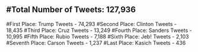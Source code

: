 #Total Number of Tweets: 127,936 
---
#First Place: Trump Tweets - 74,293
#Second Place: Clinton Tweets - 18,435
#Third Place: Cruz Tweets - 13,249
#Fourth Place: Sanders Tweets - 10,995
#Fifth Place: Rubio Tweets - 7,188
#Sixth Place: Jeb! Tweets - 2,103
#Seventh Place: Carson Tweets - 1,237
#Last Place: Kasich Tweets - 436

